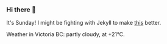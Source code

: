 ### Hi there :wave:

It's Sunday! I might be fighting with Jekyll to make [this](https://swissclubtoronto.ca) better.

Weather in Victoria BC: partly cloudy, at +21°C.
